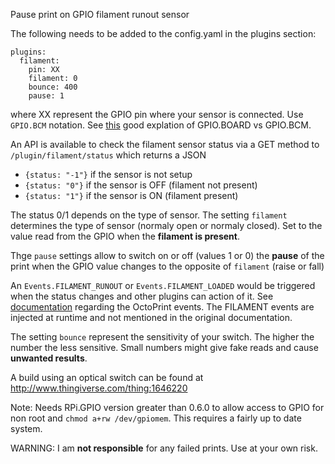 Pause print on GPIO filament runout sensor

The following needs to be added to the config.yaml in the plugins section:

```
plugins:
  filament:
    pin: XX
	filament: 0
    bounce: 400	
	pause: 1
```

where XX represent the GPIO pin where your sensor is connected. Use `GPIO.BCM` notation. See [this](http://raspberrypi.stackexchange.com/questions/12966/what-is-the-difference-between-board-and-bcm-for-gpio-pin-numbering) good explation of GPIO.BOARD vs GPIO.BCM.

An API is available to check the filament sensor status via a GET method to `/plugin/filament/status` which returns a JSON

- `{status: "-1"}` if the sensor is not setup
- `{status: "0"}` if the sensor is OFF (filament not present)
- `{status: "1"}` if the sensor is ON (filament present)

The status 0/1 depends on the type of sensor. The setting `filament` determines the type of sensor (normaly open or normaly closed). Set to the value read from the GPIO when the **filament is present**.

Thge `pause` settings allow to switch on or off (values 1 or 0) the **pause** of the print when the GPIO value changes to the opposite of `filament` (raise or fall)

An `Events.FILAMENT_RUNOUT` or `Events.FILAMENT_LOADED` would be triggered when the status changes and other plugins can action of it. See [documentation](http://docs.octoprint.org/en/devel/events/index.html) regarding the OctoPrint events. The FILAMENT events are injected at runtime and not mentioned in the original documentation.  

The setting `bounce` represent the sensitivity of your switch. The higher the number the less sensitive. Small numbers might give fake reads and cause **unwanted results**.

A build using an optical switch can be found at http://www.thingiverse.com/thing:1646220

Note: Needs RPi.GPIO version greater than 0.6.0 to allow access to GPIO for non root and `chmod a+rw /dev/gpiomem`.
This requires a fairly up to date system.


WARNING: I am **not responsible** for any failed prints. Use at your own risk. 